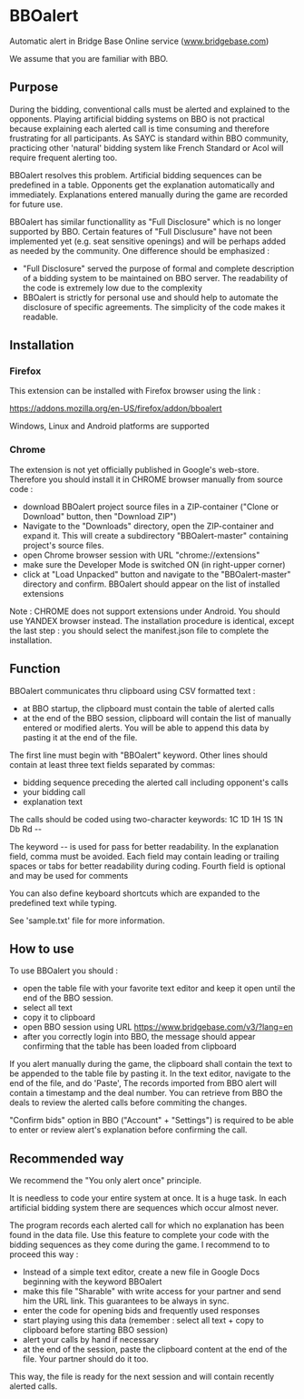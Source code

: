 # BBOalert

Automatic alert in Bridge Base Online service (www.bridgebase.com)

We assume that you are familiar with BBO.

## Purpose

During the bidding, conventional calls must be alerted and explained to the opponents. Playing artificial bidding systems on BBO is not practical because explaining each alerted call is time consuming and therefore frustrating for all participants. As SAYC is standard within BBO community, practicing other 'natural' bidding system like French Standard or Acol will require frequent alerting too.

BBOalert resolves this problem. Artificial bidding sequences can be predefined in a table. Opponents get the explanation automatically and immediately. Explanations entered manually during the game are recorded for future use.

BBOalert has similar functionallity as "Full Disclosure" which is no longer supported by BBO. Certain features of "Full Disclusure" have not been implemented yet (e.g. seat sensitive openings) and will be perhaps added as needed by the community. One difference should be emphasized :

- "Full Disclosure" served the purpose of formal and complete description of a bidding system to be maintained on BBO server. The readability of the code is extremely low due to the complexity 
- BBOalert is strictly for personal use and should help to automate the disclosure of specific agreements. The simplicity of the code makes it readable.

## Installation

### Firefox

This extension can be installed with Firefox browser using the link :

https://addons.mozilla.org/en-US/firefox/addon/bboalert

Windows, Linux and Android platforms are supported

### Chrome

The extension is not yet officially published in Google's web-store. Therefore you should install it in CHROME browser manually from source code :

- download BBOalert project source files in a ZIP-container ("Clone or Download" button, then "Download ZIP")
- Navigate to the "Downloads" directory, open the ZIP-container and expand it. This will create a subdirectory "BBOalert-master" containing project's source files.
- open Chrome browser session with URL "chrome://extensions"
- make sure the Developer Mode is switched ON (in right-upper corner)
- click at "Load Unpacked" button and navigate to the "BBOalert-master" directory and confirm. BBOalert should appear on the list of installed extensions

Note : CHROME does not support extensions under Android. You should use YANDEX browser instead. The installation procedure is identical, except the last step : you should select the manifest.json file to complete the installation.

## Function

BBOalert communicates thru clipboard using CSV formatted text :

- at BBO startup, the clipboard must contain the table of alerted calls
- at the end of the BBO session, clipboard will contain the list of manually entered or modified alerts. You will be able to append this data by pasting it at the end of the file.

The first line must begin with "BBOalert" keyword. Other lines should contain at least three text fields separated by commas:

  - bidding sequence preceding the alerted call including opponent's calls
  - your bidding call
  - explanation text

The calls should be coded using two-character keywords: 1C 1D 1H 1S 1N Db Rd --

The keyword -- is used for pass for better readability.
In the explanation field, comma must be avoided.
Each field may contain leading or trailing spaces or tabs for better readability during coding.
Fourth field is optional and may be used for comments

You can also define keyboard shortcuts which are expanded to the predefined text while typing.

See 'sample.txt' file for more information.

## How to use

To use BBOalert you should :

- open the table file with your favorite text editor and keep it open until the end of the BBO session.
- select all text
- copy it to clipboard
- open BBO session using URL https://www.bridgebase.com/v3/?lang=en
- after you correctly login into BBO, the message should appear confirming that the table has been loaded from clipboard

If you alert manually during the game, the clipboard shall contain the text to be appended to the table file by pasting it. In the text editor, navigate to the end of the file, and do 'Paste', The records imported from BBO alert will contain a timestamp and the deal number. You can retrieve from BBO the deals to review the alerted calls before commiting the changes.

"Confirm bids" option in BBO ("Account" + "Settings") is required to be able to enter or review alert's explanation before confirming the call.

## Recommended way

We recommend the "You only alert once" principle.

It is needless to code your entire system at once. It is a huge task. In each artificial bidding system there are sequences which occur almost never.

The program records each alerted call for which no explanation has been found in the data file. Use this feature to complete your code with the bidding sequences as they come during the game. I recommend to to proceed this way :

- Instead of a simple text editor, create a new file in Google Docs beginning with the keyword BBOalert
- make this file "Sharable" with write access for your partner and send him the URL link. This guarantees to be always in sync.
- enter the code for opening bids and frequently used responses
- start playing using this data (remember : select all text + copy to clipboard before starting BBO session)
- alert your calls by hand if necessary
- at the end of the session, paste the clipboard content at the end of the file. Your partner should do it too.

This way, the file is ready for the next session and will contain recently alerted calls.
